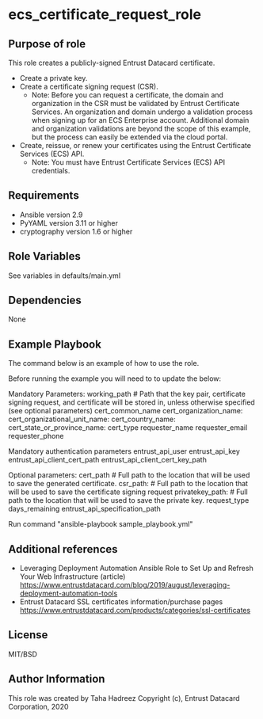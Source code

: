 ecs_certificate_request_role
=====================

Purpose of role
---------------
This role creates a publicly-signed Entrust Datacard certificate.

 - Create a private key.
 - Create a certificate signing request (CSR).
   - Note: Before you can request a certificate, the domain and organization in the CSR must be 
     validated by Entrust Certificate Services. An organization and domain undergo a validation process when signing
     up for an ECS Enterprise account. Additional domain and organization validations are beyond the scope of this example,
     but the process can easily be extended via the cloud portal.
 - Create, reissue, or renew your certificates using the Entrust Certificate Services (ECS) API.
    - Note: You must have Entrust Certificate Services (ECS) API credentials.
      
	  
Requirements
------------ 
 - Ansible version 2.9
 - PyYAML version 3.11 or higher
 - cryptography version 1.6 or higher

Role Variables
--------------

See variables in defaults/main.yml


Dependencies
------------

None

Example Playbook
----------------

The command below is an example of how to use the role.

Before running the example you will need to to update the below: 
	
Mandatory Parameters:
	working_path # Path that the key pair, certificate signing request, and certificate will be stored in, unless otherwise 		specified (see optional parameters)
	cert_common_name
	cert_organization_name:
	cert_organizational_unit_name:
	cert_country_name:
	cert_state_or_province_name:
	cert_type
	requester_name
	requester_email
	requester_phone

Mandatory authentication parameters
	entrust_api_user
	entrust_api_key
	entrust_api_client_cert_path
	entrust_api_client_cert_key_path

Optional parameters:
	cert_path # Full path to the location that will be used to save the generated certificate.
	csr_path: # Full path to the location that will be used to save the certificate signing request
	privatekey_path: # Full path to the location that will be used to save the private key.
	request_type
	days_remaining
	entrust_api_specification_path
			   
Run command "ansible-playbook sample_playbook.yml"

Additional references
---------------------
- Leveraging Deployment Automation Ansible Role to Set Up and Refresh Your Web Infrastructure (article)
https://www.entrustdatacard.com/blog/2019/august/leveraging-deployment-automation-tools 
- Entrust Datacard SSL certificates information/purchase pages
https://www.entrustdatacard.com/products/categories/ssl-certificates
		
License
-------

MIT/BSD

Author Information
------------------

This role was created by Taha Hadreez
Copyright (c), Entrust Datacard Corporation, 2020
